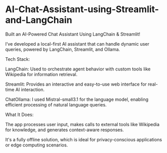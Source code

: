 # AI-Chat-Assistant-using-Streamlit-and-LangChain
 Built an AI-Powered Chat Assistant Using LangChain & Streamlit!

I’ve developed a local-first AI assistant that can handle dynamic user queries, powered by LangChain, Streamlit, and Ollama.

Tech Stack:

LangChain: Used to orchestrate agent behavior with custom tools like Wikipedia for information retrieval.

Streamlit: Provides an interactive and easy-to-use web interface for real-time AI interaction.

ChatOllama: I used Mistral-small3.1 for the language model, enabling efficient processing of natural language queries.

 What It Does:

The app processes user input, makes calls to external tools like Wikipedia for knowledge, and generates context-aware responses.

It's a fully offline solution, which is ideal for privacy-conscious applications or edge computing scenarios.
